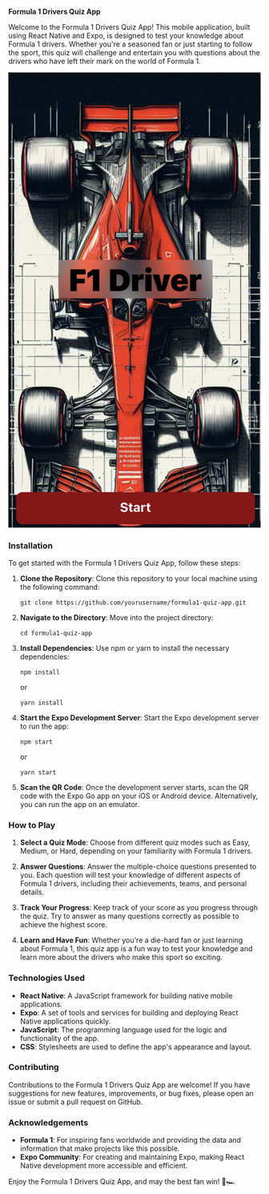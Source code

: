 **Formula 1 Drivers Quiz App**

Welcome to the Formula 1 Drivers Quiz App! This mobile application, built using React Native and Expo, is designed to test your knowledge about Formula 1 drivers. Whether you're a seasoned fan or just starting to follow the sport, this quiz will challenge and entertain you with questions about the drivers who have left their mark on the world of Formula 1.

![Screen app](./app/assets/screen.png)


### Installation

To get started with the Formula 1 Drivers Quiz App, follow these steps:

1. **Clone the Repository**: Clone this repository to your local machine using the following command:
   ```
   git clone https://github.com/yourusername/formula1-quiz-app.git
   ```

2. **Navigate to the Directory**: Move into the project directory:
   ```
   cd formula1-quiz-app
   ```

3. **Install Dependencies**: Use npm or yarn to install the necessary dependencies:
   ```
   npm install
   ```
   or
   ```
   yarn install
   ```

4. **Start the Expo Development Server**: Start the Expo development server to run the app:
   ```
   npm start
   ```
   or
   ```
   yarn start
   ```

5. **Scan the QR Code**: Once the development server starts, scan the QR code with the Expo Go app on your iOS or Android device. Alternatively, you can run the app on an emulator.

### How to Play

1. **Select a Quiz Mode**: Choose from different quiz modes such as Easy, Medium, or Hard, depending on your familiarity with Formula 1 drivers.

2. **Answer Questions**: Answer the multiple-choice questions presented to you. Each question will test your knowledge of different aspects of Formula 1 drivers, including their achievements, teams, and personal details.

3. **Track Your Progress**: Keep track of your score as you progress through the quiz. Try to answer as many questions correctly as possible to achieve the highest score.

4. **Learn and Have Fun**: Whether you're a die-hard fan or just learning about Formula 1, this quiz app is a fun way to test your knowledge and learn more about the drivers who make this sport so exciting.

### Technologies Used

- **React Native**: A JavaScript framework for building native mobile applications.
- **Expo**: A set of tools and services for building and deploying React Native applications quickly.
- **JavaScript**: The programming language used for the logic and functionality of the app.
- **CSS**: Stylesheets are used to define the app's appearance and layout.

### Contributing

Contributions to the Formula 1 Drivers Quiz App are welcome! If you have suggestions for new features, improvements, or bug fixes, please open an issue or submit a pull request on GitHub.

### Acknowledgements

- **Formula 1**: For inspiring fans worldwide and providing the data and information that make projects like this possible.
- **Expo Community**: For creating and maintaining Expo, making React Native development more accessible and efficient.

Enjoy the Formula 1 Drivers Quiz App, and may the best fan win! 🏁🏎️
